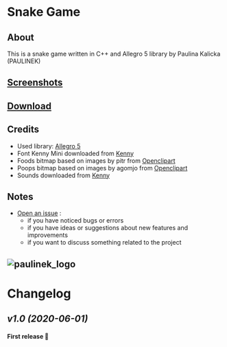 # Snake Game

## About

This is a snake game written in C++ and Allegro 5 library by Paulina Kalicka (PAULINEK)

## [Screenshots](SCREENSHOTS.md)

## [Download](https://github.com/Paulinek-13/Snake-Game/releases)

## Credits

- Used library: [Allegro 5](https://liballeg.org/)
- Font Kenny Mini downloaded from [Kenny](https://kenney.nl/)
- Foods bitmap based on images by pitr from [Openclipart](https://openclipart.org/)
- Poops bitmap based on images by agomjo from [Openclipart](https://openclipart.org/)
- Sounds downloaded from [Kenny](https://kenney.nl/)

## Notes

* [Open an issue](https://github.com/Paulinek-13/Snake-Game/issues) :
  - if you have noticed bugs or errors
  - if you have ideas or suggestions about new features and improvements
  - if you want to discuss something related to the project

## ![paulinek_logo](https://raw.githubusercontent.com/Paulinek-13/Paulinek-13.github.io/master/PAULINEK.ico)

# Changelog

## _v1.0_ *(2020-06-01)* 

#### First release 👏
